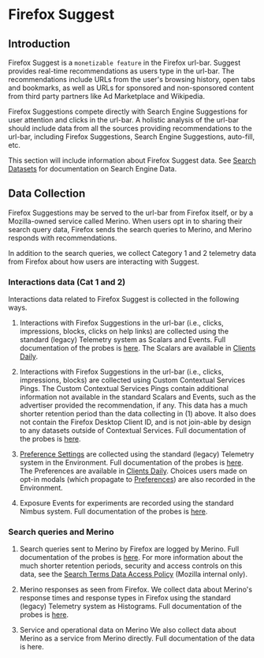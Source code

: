# Firefox Suggest

## Introduction

Firefox Suggest is a `monetizable feature` in the Firefox url-bar. Suggest provides real-time recommendations as users type in the url-bar. The recommendations include URLs from the user's browsing history, open tabs and bookmarks, as well as URLs for sponsored and non-sponsored content from third party partners like Ad Marketplace and Wikipedia.

Firefox Suggestions compete directly with Search Engine Suggestions for user attention and clicks in the url-bar. A holistic analysis of the url-bar should include data from all the sources providing recommendations to the url-bar, including Firefox Suggestions, Search Engine Suggestions, auto-fill, etc.

This section will include information about Firefox Suggest data. See [Search Datasets](https://docs.telemetry.mozilla.org/datasets/search.html) for documentation on Search Engine Data.

## Data Collection

Firefox Suggestions may be served to the url-bar from Firefox itself, or by a Mozilla-owned service called Merino. When users opt in to sharing their search query data, Firefox sends the search queries to Merino, and Merino responds with recommendations.

In addition to the search queries, we collect Category 1 and 2 telemetry data from Firefox about how users are interacting with Suggest.

### Interactions data (Cat 1 and 2)

Interactions data related to Firefox Suggest is collected in the following ways.

1. Interactions with Firefox Suggestions in the url-bar (i.e., clicks, impressions, blocks, clicks on help links) are collected using the standard (legacy) Telemetry system as Scalars and Events.
  Full documentation of the probes is [here](https://firefox-source-docs.mozilla.org/browser/urlbar/firefox-suggest-telemetry.html). The Scalars are available in [Clients Daily](https://docs.telemetry.mozilla.org/datasets/batch_view/clients_daily/reference.html).

2. Interactions with Firefox Suggestions in the url-bar (i.e., clicks, impressions, blocks) are collected using Custom Contextual Services Pings.
  The Custom Contextual Services Pings contain additional information not available in the standard Scalars and Events, such as the advertiser provided the recommendation, if any. This data has a much shorter retention period than the data collecting in (1) above. It also does not contain the Firefox Desktop Client ID, and is not join-able by design to any datasets outside of Contextual Services. Full documentation of the probes is [here](https://firefox-source-docs.mozilla.org/browser/urlbar/firefox-suggest-telemetry.html#contextual-services-pings).

3. [Preference Settings](about:preferences) are collected using the standard (legacy) Telemetry system in the Environment.
  Full documentation of the probes is [here](https://firefox-source-docs.mozilla.org/browser/urlbar/firefox-suggest-telemetry.html#environment). The Preferences are available in [Clients Daily](https://docs.telemetry.mozilla.org/datasets/batch_view/clients_daily/reference.html). Choices users made on opt-in modals (which propagate to [Preferences](about:preferences)) are also recorded in the Environment.

4. Exposure Events for experiments are recorded using the standard Nimbus system.
  Full documentation of the probes is [here](https://firefox-source-docs.mozilla.org/browser/urlbar/firefox-suggest-telemetry.html#nimbus-exposure-event). 

### Search queries and Merino

1. Search queries sent to Merino by Firefox are logged by Merino.
  Full documentation of the probes is [here](https://firefox-source-docs.mozilla.org/browser/urlbar/firefox-suggest-telemetry.html#merino-search-queries). For more information about the much shorter retention periods, security and access controls on this data, see the [Search Terms Data Access Policy](https://docs.google.com/document/d/11rOM3r5AOPUrqDnCAODY7gknxnqtjphgINSK5oAR9T4/edit#) (Mozilla internal only).

2. Merino responses as seen from Firefox.
  We collect data about Merino's response times and response types in Firefox using the standard (legacy) Telemetry system as Histograms. Full documentation of the probes is [here](https://firefox-source-docs.mozilla.org/browser/urlbar/firefox-suggest-telemetry.html#histograms).

3. Service and operational data on Merino
  We also collect data about Merino as a service from Merino directly. Full documentation of the data is here. 
